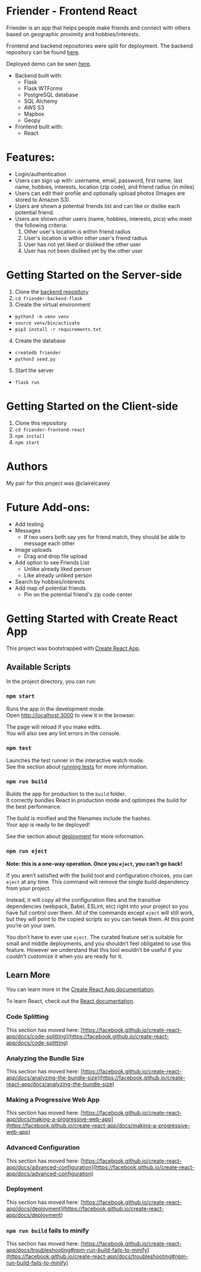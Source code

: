 # Friender - Frontend React

Friender is an app that helps people make friends and connect with others based on geographic proximity and hobbies/interests.  

Frontend and backend repositories were split for deployment. The backend repository can be found [here](https://github.com/s34n-k1m/friender-backend-flask).

Deployed demo can be seen [here](https://friender.demo.seanmkim.com/).

* Backend built with:
    * Flask
    * Flask WTForms
    * PostgreSQL database
    * SQL Alchemy
    * AWS S3
    * Mapbox
    * Geopy
* Frontend built with:
    * React

# Features:
* Login/authentication
* Users can sign up with: username, email, password, first name, last name, hobbies, interests, location (zip code), and friend radius (in miles)
* Users can edit their profile and optionally upload photos (Images are stored to Amazon S3).
* Users are shown a potential friends list and can like or dislike each potential friend.
* Users are shown other users (name, hobbies, interests, pics) who meet the following criteria:
    1. Other user's location is within friend radius
    2. User's location is within other user's friend radius
    3. User has not yet liked or disliked the other user
    4. User has not been disliked yet by the other user

# Getting Started on the Server-side

1. Clone the [backend repository](https://github.com/s34n-k1m/friender-backend-flask)  
2. `cd friender-backend-flask`
3. Create the virtual environment
* `python3 -m venv venv`
* `source venv/bin/activate`
* `pip3 install -r requirements.txt`
4. Create the database
* `createdb friender`
* `python3 seed.py`
5. Start the server
* `flask run`

# Getting Started on the Client-side

1. Clone this repository
2. `cd friender-frontend-react`
3. `npm install`
4. `npm start`

# Authors
My pair for this project was @clairelcasey 

# Future Add-ons:
* Add testing
* Messages
    * If two users both say yes for friend match, they should be able to message each other
* Image uploads    
    * Drag and drop file upload
* Add option to see Friends List
    * Unlike already liked person
    * Like already unliked person
* Search by hobbies/interests
* Add map of potential friends
    * Pin on the potential friend's zip code center 


# Getting Started with Create React App

This project was bootstrapped with [Create React App](https://github.com/facebook/create-react-app).

## Available Scripts

In the project directory, you can run:

### `npm start`

Runs the app in the development mode.\
Open [http://localhost:3000](http://localhost:3000) to view it in the browser.

The page will reload if you make edits.\
You will also see any lint errors in the console.

### `npm test`

Launches the test runner in the interactive watch mode.\
See the section about [running tests](https://facebook.github.io/create-react-app/docs/running-tests) for more information.

### `npm run build`

Builds the app for production to the `build` folder.\
It correctly bundles React in production mode and optimizes the build for the best performance.

The build is minified and the filenames include the hashes.\
Your app is ready to be deployed!

See the section about [deployment](https://facebook.github.io/create-react-app/docs/deployment) for more information.

### `npm run eject`

**Note: this is a one-way operation. Once you `eject`, you can’t go back!**

If you aren’t satisfied with the build tool and configuration choices, you can `eject` at any time. This command will remove the single build dependency from your project.

Instead, it will copy all the configuration files and the transitive dependencies (webpack, Babel, ESLint, etc) right into your project so you have full control over them. All of the commands except `eject` will still work, but they will point to the copied scripts so you can tweak them. At this point you’re on your own.

You don’t have to ever use `eject`. The curated feature set is suitable for small and middle deployments, and you shouldn’t feel obligated to use this feature. However we understand that this tool wouldn’t be useful if you couldn’t customize it when you are ready for it.

## Learn More

You can learn more in the [Create React App documentation](https://facebook.github.io/create-react-app/docs/getting-started).

To learn React, check out the [React documentation](https://reactjs.org/).

### Code Splitting

This section has moved here: [https://facebook.github.io/create-react-app/docs/code-splitting](https://facebook.github.io/create-react-app/docs/code-splitting)

### Analyzing the Bundle Size

This section has moved here: [https://facebook.github.io/create-react-app/docs/analyzing-the-bundle-size](https://facebook.github.io/create-react-app/docs/analyzing-the-bundle-size)

### Making a Progressive Web App

This section has moved here: [https://facebook.github.io/create-react-app/docs/making-a-progressive-web-app](https://facebook.github.io/create-react-app/docs/making-a-progressive-web-app)

### Advanced Configuration

This section has moved here: [https://facebook.github.io/create-react-app/docs/advanced-configuration](https://facebook.github.io/create-react-app/docs/advanced-configuration)

### Deployment

This section has moved here: [https://facebook.github.io/create-react-app/docs/deployment](https://facebook.github.io/create-react-app/docs/deployment)

### `npm run build` fails to minify

This section has moved here: [https://facebook.github.io/create-react-app/docs/troubleshooting#npm-run-build-fails-to-minify](https://facebook.github.io/create-react-app/docs/troubleshooting#npm-run-build-fails-to-minify)
